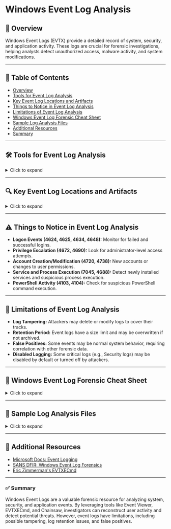 # Windows Event Log Analysis

## 📌 Overview
Windows Event Logs (EVTX) provide a detailed record of system, security, and application activity. These logs are crucial for forensic investigations, helping analysts detect unauthorized access, malware activity, and system modifications.

---

## 📖 Table of Contents
- [Overview](#-overview)
- [Tools for Event Log Analysis](#-tools-for-event-log-analysis)
- [Key Event Log Locations and Artifacts](#-key-event-log-locations-and-artifacts)
- [Things to Notice in Event Log Analysis](#-things-to-notice-in-event-log-analysis)
- [Limitations of Event Log Analysis](#-limitations-of-event-log-analysis)
- [Windows Event Log Forensic Cheat Sheet](#-windows-event-log-forensic-cheat-sheet)
- [Sample Log Analysis Files](#-sample-log-analysis-files)
- [Additional Resources](#-additional-resources)
- [Summary](#-summary)

---

## 🛠️ Tools for Event Log Analysis
<details>
  <summary>Click to expand</summary>

| Tool | Description | Usage |
|------|------------|--------|
| **Event Viewer (Windows)** | Built-in tool to view Windows Event Logs | `eventvwr.msc` |
| **LogParser** | Microsoft tool for querying event logs | `logparser -i:EVT "SELECT * FROM <log.evtx>"` |
| **EVTXECmd (Eric Zimmerman)** | Parses Windows Event Logs | `EVTXECmd.exe -d <directory>` |
| **KAPE (Kroll Artifact Parser and Extractor)** | Extracts and parses event logs | `kape.exe --target EventLogs` |
| **Chainsaw** | Fast event log forensics and detection | `chainsaw hunt <log.evtx>` |
</details>

---

## 🔍 Key Event Log Locations and Artifacts
<details>
  <summary>Click to expand</summary>

| **Log Name** | **File Path** | **What It Reveals** |
|-------------|-------------|----------------------|
| **System Logs** | `C:\Windows\System32\winevt\Logs\System.evtx` | System boot, shutdown, hardware issues |
| **Security Logs** | `C:\Windows\System32\winevt\Logs\Security.evtx` | Logon events, privilege escalation, security breaches |
| **Application Logs** | `C:\Windows\System32\winevt\Logs\Application.evtx` | Application crashes, errors, or warnings |
| **Setup Logs** | `C:\Windows\System32\winevt\Logs\Setup.evtx` | System installations and updates |
| **PowerShell Logs** | `C:\Windows\System32\winevt\Logs\Microsoft-Windows-PowerShell%4Operational.evtx` | PowerShell command execution |
| **Task Scheduler Logs** | `C:\Windows\System32\winevt\Logs\Microsoft-Windows-TaskScheduler%4Operational.evtx` | Scheduled task execution history |
</details>

---

## ⚠️ Things to Notice in Event Log Analysis
- **Logon Events (4624, 4625, 4634, 4648):** Monitor for failed and successful logins.
- **Privilege Escalation (4672, 4690):** Look for administrator-level access attempts.
- **Account Creation/Modification (4720, 4738):** New accounts or changes to user permissions.
- **Service and Process Execution (7045, 4688):** Detect newly installed services and suspicious process execution.
- **PowerShell Activity (4103, 4104):** Check for suspicious PowerShell command execution.

---

## 🚧 Limitations of Event Log Analysis
- **Log Tampering:** Attackers may delete or modify logs to cover their tracks.
- **Retention Period:** Event logs have a size limit and may be overwritten if not archived.
- **False Positives:** Some events may be normal system behavior, requiring correlation with other forensic data.
- **Disabled Logging:** Some critical logs (e.g., Security logs) may be disabled by default or turned off by attackers.

---

## 📜 Windows Event Log Forensic Cheat Sheet
<details>
  <summary>Click to expand</summary>

| **Event ID** | **Log Source** | **Description** |
|-------------|-------------|----------------------|
| **4624** | Security | Successful logon |
| **4625** | Security | Failed logon attempt |
| **4634** | Security | Logoff event |
| **4672** | Security | Special privileges assigned to new logon |
| **4690** | Security | Attempt to modify service permissions |
| **4720** | Security | User account creation |
| **4688** | System | New process creation |
| **7045** | System | Service installed |
| **4103** | PowerShell | PowerShell script block logging |
| **4104** | PowerShell | Script execution tracking |
</details>

---

## 📂 Sample Log Analysis Files
<details>
  <summary>Click to expand</summary>

- [Sample Security Event Log](./samples/sample_security.evtx)
- [PowerShell Event Analysis](./samples/powershell_events_report.csv)
</details>

---

## 📖 Additional Resources
- [Microsoft Docs: Event Logging](https://learn.microsoft.com/en-us/windows/win32/wes/windows-event-log)
- [SANS DFIR: Windows Event Log Forensics](https://digital-forensics.sans.org/)
- [Eric Zimmerman's EVTXECmd](https://ericzimmerman.github.io/)

---

### ✅ Summary
Windows Event Logs are a valuable forensic resource for analyzing system, security, and application events. By leveraging tools like Event Viewer, EVTXECmd, and Chainsaw, investigators can reconstruct user activity and detect potential threats. However, event logs have limitations, including possible tampering, log retention issues, and false positives.